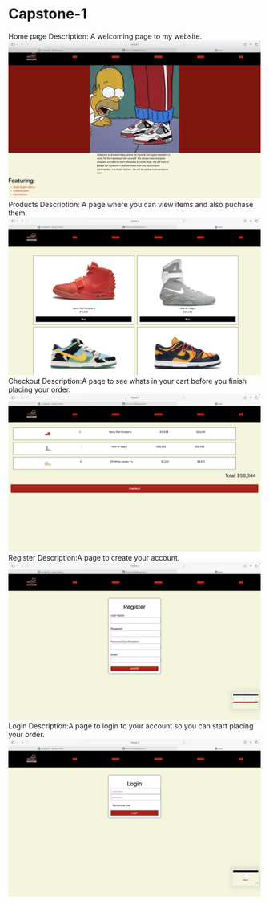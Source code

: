 # Capstone-1
Home page
Description: A welcoming page to my website.
![alt text](<Screen Shot 2024-04-19 at 12.02.55 PM.png>)
Products
Description: A page where you can view items and also puchase them.
![alt text](<Screen Shot 2024-04-19 at 12.35.34 PM.png>)
Checkout
Description:A page to see whats in your cart before you finish placing your order.  
![alt text](<Screen Shot 2024-04-19 at 12.36.00 PM.png>)
Register
Description:A page to create your account.
![alt text](<Screen Shot 2024-04-19 at 12.36.03 PM.png>)
Login
Description:A page to login to your account so you can start placing your order.
![alt text](<Screen Shot 2024-04-19 at 12.36.06 PM.png>)